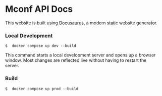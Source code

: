 # Mconf API Docs

This website is built using [Docusaurus](https://docusaurus.io/), a modern static website generator.

### Local Development

```
$  docker compose up dev --build
```

This command starts a local development server and opens up a browser window. Most changes are reflected live without having to restart the server.

### Build

```
$  docker compose up prod --build
```

